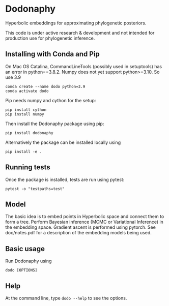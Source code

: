 # Dodonaphy

Hyperbolic embeddings for approximating phylogenetic posteriors.

This code is under active research & development and not intended for production use for phylogenetic inference.

## Installing with Conda and Pip
On Mac OS Catalina, CommandLineTools (possibly used in setuptools) has an error in python==3.8.2. Numpy does not yet support python>=3.10. So use 3.9

```
conda create --name dodo python=3.9
conda activate dodo
```

Pip needs numpy and cython for the setup:

```
pip install cython
pip install numpy
```

Then install the Dodonaphy package using pip:
```
pip install dodonaphy
```
Alternatively the package can be installed locally using
```
pip install -e .
```


## Running tests
Once the package is installed, tests are run using pytest:
```
pytest -o "testpaths=test"
```

## Model
The basic idea is to embed points in Hyperbolic space and connect them to form a tree.
Perform Bayesian inference (MCMC or Variational Inference) in the embedding space.
Gradient ascent is performed using pytorch.
See doc/notes.pdf for a description of the embedding models being used.

## Basic usage
Run Dodonaphy using
```
dodo [OPTIONS]
```

## Help
At the command line, type 
```dodo --help```
to see the options.